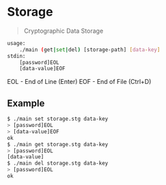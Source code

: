 # Storage

> Cryptographic Data Storage

```bash
usage: 
    ./main (get|set|del) [storage-path] [data-key]
stdin:
    [password]EOL
    [data-value]EOF
```

EOL - End of Line (Enter)
EOF - End of File (Ctrl+D)

## Example

```bash
$ ./main set storage.stg data-key
> [password]EOL
> [data-value]EOF
ok
$ ./main get storage.stg data-key
> [password]EOL
[data-value]
$ ./main del storage.stg data-key
> [password]EOL
ok
```
